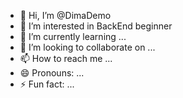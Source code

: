 - 👋 Hi, I’m @DimaDemo
- 👀 I’m interested in BackEnd beginner
- 🌱 I’m currently learning ...
- 💞️ I’m looking to collaborate on ...
- 📫 How to reach me ...
- 😄 Pronouns: ...
- ⚡ Fun fact: ...

<!---
DimaDemo/DimaDemo is a ✨ special ✨ repository because its `README.md` (this file) appears on your GitHub profile.
You can click the Preview link to take a look at your changes.
--->
